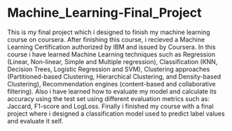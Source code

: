 # Machine_Learning-Final_Project
This is my final project which i designed to finish my machine learning course on coursera.
After finishing this course, i recieved a Machine Learning Certification authorized by IBM and issued by Coursera.
In this course i have learned Machine Learning techniques such as Regression (Linear, Non-linear, Simple and Multiple regression), Classification (KNN, Decision Trees, Logistic Regression and SVM), Clustering approaches (Partitioned-based Clustering, Hierarchical Clustering, and Density-based Clustering), Recommendation engines (content-based and collaborative filtering).
Also i have learned how to evaluate my model and calculate its accuracy using the test set using different evaluation metrics such as: Jaccard, F1-score and LogLoss.
Finally i finished my course with a final project where i designed a classification model used to predict label values and evaluate it self.
